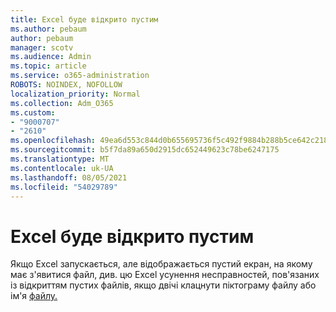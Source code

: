 ```yaml
---
title: Excel буде відкрито пустим
ms.author: pebaum
author: pebaum
manager: scotv
ms.audience: Admin
ms.topic: article
ms.service: o365-administration
ROBOTS: NOINDEX, NOFOLLOW
localization_priority: Normal
ms.collection: Adm_O365
ms.custom:
- "9000707"
- "2610"
ms.openlocfilehash: 49ea6d553c844d0b655695736f5c492f9884b288b5ce642c21859f2a3a235268
ms.sourcegitcommit: b5f7da89a650d2915dc652449623c78be6247175
ms.translationtype: MT
ms.contentlocale: uk-UA
ms.lasthandoff: 08/05/2021
ms.locfileid: "54029789"
---
```

# <a name="excel-opens-blank"></a>Excel буде відкрито пустим

Якщо Excel запускається, але відображається пустий екран, на якому має з'явитися файл, див. цю Excel усунення несправностей, пов'язаних із відкриттям пустих файлів, якщо двічі клацнути піктограму файлу або ім'я [файлу.](https://docs.microsoft.com/office/troubleshoot/excel/excel-opens-blank)
